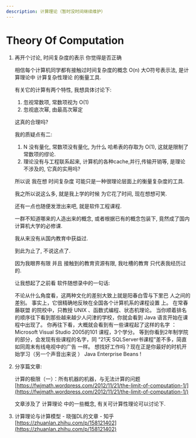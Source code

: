 ```yaml
---
description: 计算理论（暂时没时间继续维护）
---
```


# Theory Of Computation

1. 再开个讨论, 时间复杂度的表示 你觉得是否正确

   相信每个计算机同学都有接触过时间复杂度的概念 O\(n\) 大O符号表示法, 是计算理论中 计算复杂性理论 的衡量工具.

   有关它的计算有两个特性, 我想具体讨论下:

   1. 忽视常数项, 常数项视为 O\(1\)
   2. 忽视底次幂, 由最高次幂定

   这真的合理吗?

   我的质疑点有二:

   1. N 没有量化, 常数项没有量化, 为什么 哈希表的存取为 O\(1\), 这就是限制了常数项的缪论.
   2. 理论没有与工程联系起来, 计算机的各种cache,并行,传输开销等, 是理论不涉及的, 它真的实用吗?

   所以说 我在想 时间复杂度 可能只是一种很理论层面上的衡量复杂度的工具.

   我之所以说这么多, 就是我上学的时候 为它花了时间, 现在想想可笑.

   还有一点也随便发泄出来吧, 就是软件工程课程.

   一群不知道哪来的人造出来的概念, 或者根据已有的概念包装下, 竟然成了国内计算机大学的必修课.

   我从来没有从国内教育中获益过.

   到此为止了, 不说这点了.

   因为我眼界有限 并且 接触到的教育资源有限, 我吐槽的教育 只代表我经历过的.

   让我想起了之前看 软件随想录中的一句话:

   不论从什么角度看，这两种文化的差别大致上就是阳春白雪与下里巴 人之间的差别。 事实上，它很精确地反映在全国各个计算机系的课程设置 上。 在常春藤联盟 的院校中，只教授 UNIX 、函数式编程、状态机理论。 当你顺着排名的顺序往下看到那些越来越少人问津的学校，你就会看到 Java 语言开始在课程中出现了。 你再往下看，大概就会看到有一些课程起了这样的名字 ： Microsoft Visual Studio 2005的101 课程，3个学分。 等到你看到2年制学院的部分，会发现有些课程的名字，同 “21天 SQLServer书课程”差不多，简直如同周末有线电视中的广告 一样。 想找好工作吗？现在正是你最好的时机开始学习（另一个声音出来说 ） Java Enterprise Beans !

2. 分享篇文章:

   计算的极限（一）：所有机器的机器，与无法计算的问题 [https://fwjmath.wordpress.com/2012/11/21/the-limit-of-computation-1/](https://fwjmath.wordpress.com/2012/11/21/the-limit-of-computation-1/)

   文章涉及了 计算理论 中的一些概念, 有关可计算性理论可以讨论下.

3. 计算理论与计算模型 - 晓强DL的文章 - 知乎 [https://zhuanlan.zhihu.com/p/158121402](https://zhuanlan.zhihu.com/p/158121402)

